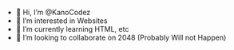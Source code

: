 - 👋 Hi, I’m @KanoCodez
- 👀 I’m interested in Websites
- 🌱 I’m currently learning HTML, etc
- 💞️ I’m looking to collaborate on 2048 (Probably Will not Happen)
